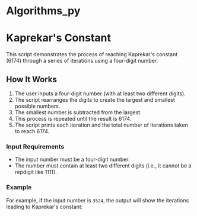 # Algorithms_py
# Kaprekar's Constant

This script demonstrates the process of reaching Kaprekar's constant (6174) through a series of iterations using a four-digit number. 

## How It Works

1. The user inputs a four-digit number (with at least two different digits).
2. The script rearranges the digits to create the largest and smallest possible numbers.
3. The smallest number is subtracted from the largest.
4. This process is repeated until the result is 6174.
5. The script prints each iteration and the total number of iterations taken to reach 6174.

### Input Requirements

- The input number must be a four-digit number.
- The number must contain at least two different digits (i.e., it cannot be a repdigit like 1111).

### Example

For example, if the input number is `3524`, the output will show the iterations leading to Kaprekar's constant:

